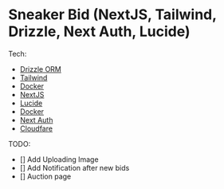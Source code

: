 # Sneaker Bid (NextJS, Tailwind, Drizzle, Next Auth, Lucide)

Tech:

- [Drizzle ORM](https://orm.drizzle.team/kit-docs/overview)
- [Tailwind](https://tailwindcss.com/docs/font-weight#setting-the-font-weight)
- [Docker](https://www.docker.com/blog/how-to-use-the-postgres-docker-official-image/)
- [NextJS](https://nextjs.org/docs/getting-started/installation)
- [Lucide](https://lucide.dev/guide/packages/lucide-react)
- [Docker](https://docs.docker.com/desktop/install/mac-install/)
- [Next Auth](https://next-auth.js.org/providers/google)
- [Cloudfare](https://developers.cloudflare.com/r2/buckets/cors/#add-cors-policies-from-the-dashboard)



TODO: 
- [] Add Uploading Image
- [] Add Notification after new bids
- [] Auction page

